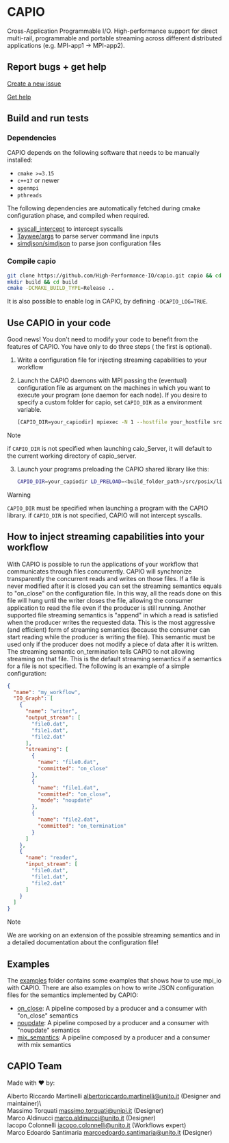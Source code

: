# CAPIO

Cross-Application Programmable I/O. High-performance support for direct multi-rail, programmable and portable streaming
across different distributed applications (e.g. MPI-app1 -> MPI-app2).

## Report bugs + get help

[Create a new issue](https://github.com/High-Performance-IO/capio/issues/new)

[Get help](https://github.com/High-Performance-IO/capio/wiki)

## Build and run tests

### Dependencies

CAPIO depends on the following software that needs to be manually installed:

- `cmake >=3.15`
- `c++17` or newer
- `openmpi`
- `pthreads`

The following dependencies are automatically fetched during cmake configuration phase, and compiled when required.
- [syscall_intercept](https://github.com/pmem/syscall_intercept) to intercept syscalls 
- [Taywee/args](https://github.com/Taywee/args) to parse server command line inputs
- [simdjson/simdjson](https://github.com/simdjson/simdjson) to parse json configuration files



### Compile capio

```bash
git clone https://github.com/High-Performance-IO/capio.git capio && cd capio
mkdir build && cd build
cmake -DCMAKE_BUILD_TYPE=Release ..
```

It is also possible to enable log in CAPIO, by defining `-DCAPIO_LOG=TRUE`.

## Use CAPIO in your code

Good news! You don't need to modify your code to benefit from the features of CAPIO. You have only to do three steps (
the first is optional).

1) Write a configuration file for injecting streaming capabilities to your workflow

2) Launch the CAPIO daemons with MPI passing the (eventual) configuration file as argument on the machines in which you
   want to execute your program (one daemon for each node). If you desire to specify a custom folder
   for capio, set `CAPIO_DIR` as a environment variable.
   ```bash
   [CAPIO_DIR=your_capiodir] mpiexec -N 1 --hostfile your_hostfile src/capio_server -c conf.json 
   ```

> [!NOTE] 
> if `CAPIO_DIR` is not specified when launching caio_Server, it will default to the current working directory of
capio_server.

3) Launch your programs preloading the CAPIO shared library like this:
   ```bash
   CAPIO_DIR=your_capiodir LD_PRELOAD=<build_folder_path>/src/posix/libcapio_posix.so ./your_app args
    ```

> [!WARNING]  
> `CAPIO_DIR` must be specified when launching a program with the CAPIO library. if `CAPIO_DIR` is not specified, CAPIO 
  will not intercept syscalls.

## How to inject streaming capabilities into your workflow

With CAPIO is possible to run the applications of your workflow that communicates through files concurrently. CAPIO will
synchronize transparently the concurrent reads and writes on those files. If a file is never modified after it is closed
you can set the streaming semantics equals to "on_close" on the configuration file. In this way, all the reads done on
this file will hung until the writer closes the file, allowing the consumer application to read the file even if the
producer is still running.
Another supported file streaming semantics is "append" in which a read is satisfied when the producer writes the
requested data. This is the most aggressive (and efficient) form of streaming semantics (because the consumer can start
reading while the producer is writing the file). This semantic must be used only if the producer does not modify a piece
of data after it is written.
The streaming semantic on_termination tells CAPIO to not allowing streaming on that file. This is the default streaming
semantics if a semantics for a file is not specified.
The following is an example of a simple configuration:

```json
{
  "name": "my_workflow",
  "IO_Graph": [
    {
      "name": "writer",
      "output_stream": [
        "file0.dat",
        "file1.dat",
        "file2.dat"
      ],
      "streaming": [
        {
          "name": "file0.dat",
          "committed": "on_close"
        },
        {
          "name": "file1.dat",
          "committed": "on_close",
          "mode": "noupdate"
        },
        {
          "name": "file2.dat",
          "committed": "on_termination"
        }
      ]
    },
    {
      "name": "reader",
      "input_stream": [
        "file0.dat",
        "file1.dat",
        "file2.dat"
      ]
    }
  ]
}
```

> [!NOTE] 
> We are working on an extension of the possible streaming semantics and in a detailed
documentation about the configuration file!

## Examples

The [examples](examples) folder contains some examples that shows how to use mpi_io with CAPIO. 
There are also examples on how to write JSON configuration files for the semantics implemented by CAPIO:
- [on_close](https://github.com/High-Performance-IO/capio/wiki/Examples#on_close-semantic): A pipeline composed by a producer and a consumer with "on_close" semantics
- [noupdate](https://github.com/High-Performance-IO/capio/wiki/Examples#noupdate-semantics): A pipeline composed by a producer and a consumer with "noupdate" semantics
- [mix_semantics](https://github.com/High-Performance-IO/capio/wiki/Examples#mixed-semantics): A pipeline composed by a producer and a consumer with mix semantics

## CAPIO Team

Made with :heart: by:

Alberto Riccardo Martinelli <albertoriccardo.martinelli@unito.it> (Designer and maintainer)\  
Massimo Torquati <massimo.torquati@unipi.it> (Designer)\
Marco Aldinucci <marco.aldinucci@unito.it> (Designer)\
Iacopo Colonnelli <iacopo.colonnelli@unito.it> (Workflows expert)\
Marco Edoardo Santimaria <marcoedoardo.santimaria@unito.it> (Designer)
